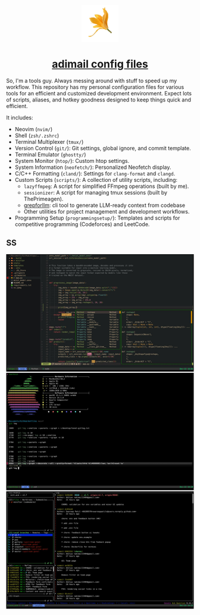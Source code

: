 <p align="center">
  <a href="https://adimail.github.io/">
    <picture>
      <img src="assets\favicon.ico" height="100">
    </picture>
    <h1 align="center">adimail config files</h1>
  </a>
</p>

So, I'm a tools guy. Always messing around with stuff to speed up my workflow.
This repository has my personal configuration files for various tools for an
efficient and customized development environment. Expect lots of scripts,
aliases, and hotkey goodness designed to keep things quick and efficient.

It includes:

- Neovim (`nvim/`)
- Shell (`zsh/.zshrc`)
- Terminal Multiplexer (`tmux/`)
- Version Control (`git/`): Git settings, global ignore, and commit template.
- Terminal Emulator (`ghostty/`)
- System Monitor (`htop/`): Custom htop settings.
- System Information (`neofetch/`): Personalized Neofetch display.
- C/C++ Formatting (`cland/`): Settings for `clang-format` and `clangd`.
- Custom Scripts (`scripts/`): A collection of utility scripts, including:
  - `lazyffmpeg`: A script for simplified FFmpeg operations (built by me).
  - `sessionizer`: A script for managing tmux sessions (built by ThePrimeagen).
  - [grepforllm](https://github.com/adimail/grepforllm): cli tool to generate LLM-ready context from codebase
  - Other utilities for project management and development workflows.
- Programming Setup (`programmingsetup/`): Templates and scripts for competitive programming (Codeforces) and LeetCode.

## SS

![Screenshot](assets/ss1.png)
![Screenshot](assets/ss2.png)
![Screenshot](assets/ss3.png)
